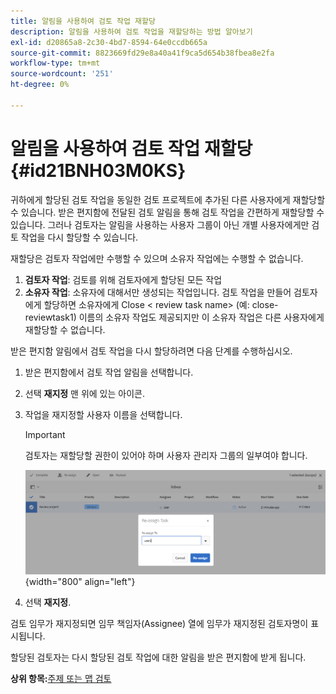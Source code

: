 ```yaml
---
title: 알림을 사용하여 검토 작업 재할당
description: 알림을 사용하여 검토 작업을 재할당하는 방법 알아보기
exl-id: d20865a8-2c30-4bd7-8594-64e0ccdb665a
source-git-commit: 8823669fd29e8a40a41f9ca5d654b38fbea8e2fa
workflow-type: tm+mt
source-wordcount: '251'
ht-degree: 0%

---
```


# 알림을 사용하여 검토 작업 재할당 {#id21BNH03M0KS}

귀하에게 할당된 검토 작업을 동일한 검토 프로젝트에 추가된 다른 사용자에게 재할당할 수 있습니다. 받은 편지함에 전달된 검토 알림을 통해 검토 작업을 간편하게 재할당할 수 있습니다. 그러나 검토자는 알림을 사용하는 사용자 그룹이 아닌 개별 사용자에게만 검토 작업을 다시 할당할 수 있습니다.

재할당은 검토자 작업에만 수행할 수 있으며 소유자 작업에는 수행할 수 없습니다.

1. **검토자 작업**: 검토를 위해 검토자에게 할당된 모든 작업
1. **소유자 작업**: 소유자에 대해서만 생성되는 작업입니다. 검토 작업을 만들어 검토자에게 할당하면 소유자에게 Close &lt; review task name\> \(예: close-reviewtask1\) 이름의 소유자 작업도 제공되지만 이 소유자 작업은 다른 사용자에게 재할당할 수 없습니다.

받은 편지함 알림에서 검토 작업을 다시 할당하려면 다음 단계를 수행하십시오.

1. 받은 편지함에서 검토 작업 알림을 선택합니다.
1. 선택 **재지정** 맨 위에 있는 아이콘.
1. 작업을 재지정할 사용자 이름을 선택합니다.

   >[!IMPORTANT]
   >
   > 검토자는 재할당할 권한이 있어야 하며 사용자 관리자 그룹의 일부여야 합니다.

   ![](images/reassign-user-inbox.png){width="800" align="left"}

1. 선택 **재지정**.

검토 임무가 재지정되면 임무 책임자(Assignee) 열에 임무가 재지정된 검토자명이 표시됩니다.

할당된 검토자는 다시 할당된 검토 작업에 대한 알림을 받은 편지함에 받게 됩니다.

**상위 항목:**[&#x200B;주제 또는 맵 검토](review.md)

